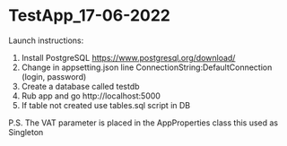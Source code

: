 # TestApp_17-06-2022
Launch instructions:
1. Install PostgreSQL https://www.postgresql.org/download/
2. Change in appsetting.json line ConnectionString:DefaultConnection (login, password)
3. Create a database called testdb
4. Rub app and go http://localhost:5000
5. If table not created use tables.sql script in DB
  
P.S. The VAT parameter is placed in the AppProperties class this used as Singleton
